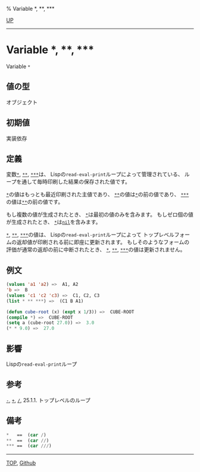 % Variable \*, \*\*, \*\*\*

[UP](25.2.html)  

---

# Variable **\*, \*\*, \*\*\***


Variable `*`


## 値の型

オブジェクト


## 初期値

実装依存


## 定義

変数[`*`](25.2.environment-asterisk.html), [`**`](25.2.environment-asterisk.html), [`***`](25.2.environment-asterisk.html)は、
Lispの`read-eval-print`ループによって管理されている、
ループを通して毎時印刷した結果の保存された値です。

[`*`](25.2.environment-asterisk.html)の値はもっとも最近印刷された主値であり、
[`**`](25.2.environment-asterisk.html)の値は[`*`](25.2.environment-asterisk.html)の前の値であり、
[`***`](25.2.environment-asterisk.html)の値は[`**`](25.2.environment-asterisk.html)の前の値です。

もし複数の値が生成されたとき、
[`*`](25.2.environment-asterisk.html)は最初の値のみを含みます。
もしゼロ個の値が生成されたとき、
[`*`](25.2.environment-asterisk.html)は[`nil`](5.3.nil-variable.html)を含みます。

[`*`](25.2.environment-asterisk.html), [`**`](25.2.environment-asterisk.html), [`***`](25.2.environment-asterisk.html)の値は、
Lispの`read-eval-print`ループによって
トップレベルフォームの返却値が印刷される前に即座に更新されます。
もしそのようなフォームの評価が通常の返却の前に中断されたとき、
[`*`](25.2.environment-asterisk.html), [`**`](25.2.environment-asterisk.html), [`***`](25.2.environment-asterisk.html)の値は更新されません。


## 例文

```lisp
(values 'a1 'a2) =>  A1, A2
'b =>  B
(values 'c1 'c2 'c3) =>  C1, C2, C3
(list * ** ***) =>  (C1 B A1)

(defun cube-root (x) (expt x 1/3)) =>  CUBE-ROOT
(compile *) =>  CUBE-ROOT
(setq a (cube-root 27.0)) =>  3.0
(* * 9.0) =>  27.0
```


## 影響

Lispの`read-eval-print`ループ


## 参考

[`-`](25.2.environment-minus.html),
[`+`](25.2.environment-plus.html),
[`/`](25.2.environment-slash.html),
25.1.1. トップレベルのループ


## 備考

```lisp
*   ==  (car /)
**  ==  (car //)
*** ==  (car ///)
```


---
[TOP](index.html),  [Github](https://github.com/nptcl/npt-japanese)

